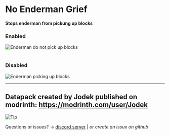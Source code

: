 # No Enderman Grief

**Stops enderman from pickung up blocks**

### Enabled

![Enderman do not pick up blocks](https://cdn.modrinth.com/data/cached_images/d71ea7955e7bacbd8307c87c4bc9101a2d903c75.png)

#

### Disabled

![Enderman picking up blocks](https://cdn.modrinth.com/data/cached_images/21de0d2b5968ff59ea1768e49b8f894888ac5f5c.png)

---

## Datapack created by Jodek published on modrinth: https://modrinth.com/user/Jodek

<picture>
   <source media="(prefers-color-scheme: light)" srcset="https://raw.githubusercontent.com/Mqxx/GitHub-Markdown/main/blockquotes/badge/light-theme/tip.svg">
  <img alt="Tip" src="https://raw.githubusercontent.com/Mqxx/GitHub-Markdown/main/blockquotes/badge/dark-theme/tip.svg">
 </picture><br>
 
Questions or issues? -> [discord server](https://discord.gg/z2n3qTzQY6) | _or create an issue on github_
